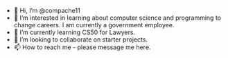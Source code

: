 - 👋 Hi, I’m @compache11
- 👀 I’m interested in learning about computer science and programming to change careers. I am currently a government employee.
- 🌱 I’m currently learning CS50 for Lawyers.
- 💞️ I’m looking to collaborate on starter projects.
- 📫 How to reach me - please message me here.

<!---
compache11/compache11 is a ✨ special ✨ repository because its `README.md` (this file) appears on your GitHub profile.
You can click the Preview link to take a look at your changes.
--->
